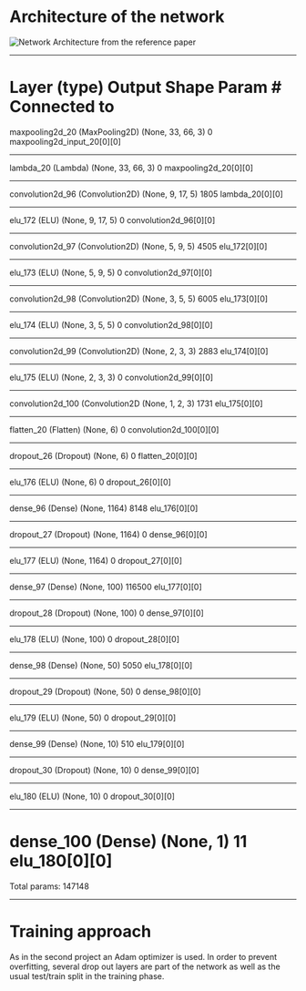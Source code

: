 # Architecture of the network

![Network Architecture from the reference paper](/img/nvidia-network-layout.png)
____________________________________________________________________________________________________
Layer (type)                     Output Shape          Param #     Connected to                     
====================================================================================================
maxpooling2d_20 (MaxPooling2D)   (None, 33, 66, 3)     0           maxpooling2d_input_20[0][0]      
____________________________________________________________________________________________________
lambda_20 (Lambda)               (None, 33, 66, 3)     0           maxpooling2d_20[0][0]            
____________________________________________________________________________________________________
convolution2d_96 (Convolution2D) (None, 9, 17, 5)      1805        lambda_20[0][0]                  
____________________________________________________________________________________________________
elu_172 (ELU)                    (None, 9, 17, 5)      0           convolution2d_96[0][0]           
____________________________________________________________________________________________________
convolution2d_97 (Convolution2D) (None, 5, 9, 5)       4505        elu_172[0][0]                    
____________________________________________________________________________________________________
elu_173 (ELU)                    (None, 5, 9, 5)       0           convolution2d_97[0][0]           
____________________________________________________________________________________________________
convolution2d_98 (Convolution2D) (None, 3, 5, 5)       6005        elu_173[0][0]                    
____________________________________________________________________________________________________
elu_174 (ELU)                    (None, 3, 5, 5)       0           convolution2d_98[0][0]           
____________________________________________________________________________________________________
convolution2d_99 (Convolution2D) (None, 2, 3, 3)       2883        elu_174[0][0]                    
____________________________________________________________________________________________________
elu_175 (ELU)                    (None, 2, 3, 3)       0           convolution2d_99[0][0]           
____________________________________________________________________________________________________
convolution2d_100 (Convolution2D (None, 1, 2, 3)       1731        elu_175[0][0]                    
____________________________________________________________________________________________________
flatten_20 (Flatten)             (None, 6)             0           convolution2d_100[0][0]          
____________________________________________________________________________________________________
dropout_26 (Dropout)             (None, 6)             0           flatten_20[0][0]                 
____________________________________________________________________________________________________
elu_176 (ELU)                    (None, 6)             0           dropout_26[0][0]                 
____________________________________________________________________________________________________
dense_96 (Dense)                 (None, 1164)          8148        elu_176[0][0]                    
____________________________________________________________________________________________________
dropout_27 (Dropout)             (None, 1164)          0           dense_96[0][0]                   
____________________________________________________________________________________________________
elu_177 (ELU)                    (None, 1164)          0           dropout_27[0][0]                 
____________________________________________________________________________________________________
dense_97 (Dense)                 (None, 100)           116500      elu_177[0][0]                    
____________________________________________________________________________________________________
dropout_28 (Dropout)             (None, 100)           0           dense_97[0][0]                   
____________________________________________________________________________________________________
elu_178 (ELU)                    (None, 100)           0           dropout_28[0][0]                 
____________________________________________________________________________________________________
dense_98 (Dense)                 (None, 50)            5050        elu_178[0][0]                    
____________________________________________________________________________________________________
dropout_29 (Dropout)             (None, 50)            0           dense_98[0][0]                   
____________________________________________________________________________________________________
elu_179 (ELU)                    (None, 50)            0           dropout_29[0][0]                 
____________________________________________________________________________________________________
dense_99 (Dense)                 (None, 10)            510         elu_179[0][0]                    
____________________________________________________________________________________________________
dropout_30 (Dropout)             (None, 10)            0           dense_99[0][0]                   
____________________________________________________________________________________________________
elu_180 (ELU)                    (None, 10)            0           dropout_30[0][0]                 
____________________________________________________________________________________________________
dense_100 (Dense)                (None, 1)             11          elu_180[0][0]                    
====================================================================================================
Total params: 147148
____________________________________________________________________________________________________


# Training approach
As in the second project an Adam optimizer is used. In order to prevent overfitting, several drop out layers are part of the network as well
as the usual test/train split in the training phase.
